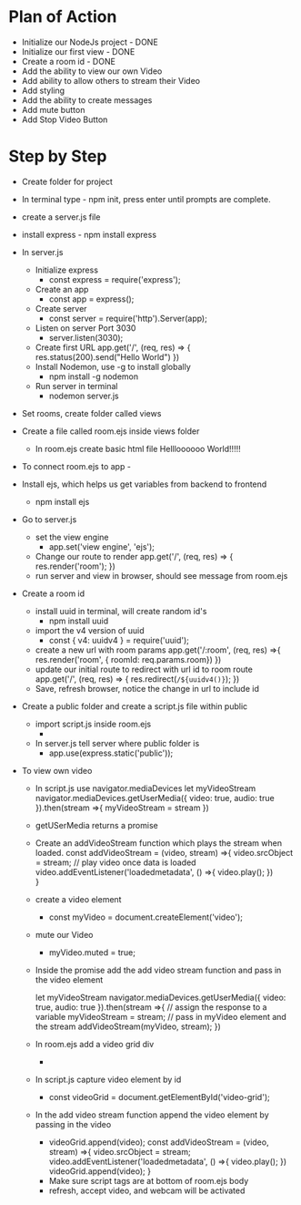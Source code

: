 # Plan of Action

- Initialize our NodeJs project - DONE
- Initialize our first view - DONE
- Create a room id - DONE
- Add the ability to view our own Video
- Add ability to allow others to stream their Video
- Add styling
- Add the ability to create messages
- Add mute button
- Add Stop Video Button





# Step by Step
- Create folder for project
- In terminal type - npm init, press enter until prompts are complete.
- create a server.js file
- install express - npm install express
- In server.js
  - Initialize express
    - const express = require('express');  
  - Create an app
    - const app = express();
  - Create server
    - const server = require('http').Server(app);
  - Listen on server Port 3030
    - server.listen(3030);
  - Create first URL
    app.get('/', (req, res) => {
      res.status(200).send("Hello World")
    })
  - Install Nodemon, use -g to install globally
    - npm install -g nodemon
  - Run server in terminal
    - nodemon server.js
- Set rooms, create folder called views
- Create a file called room.ejs inside views folder
  - In room.ejs create basic html file
    <!DOCTYPE html>
    <html lang="en" dir="ltr">
      <head>
        <meta charset="utf-8">
        <title>Zoom Clone</title>
      </head>
      <body>
        Hellloooooo World!!!!!
      </body>
    </html>
- To connect room.ejs to app -
- Install ejs, which helps us get variables from backend to frontend
  - npm install ejs
- Go to server.js
  - set the view engine
    - app.set('view engine', 'ejs');
  - Change our route to render
    app.get('/', (req, res) => {
      res.render('room');
    })
  - run server and view in browser, should see message from room.ejs
- Create a room id
  - install uuid in terminal, will create random id's
    - npm install uuid
  - import the v4 version of uuid
    - const { v4: uuidv4 } = require('uuid');
  - create a new url with room params
    app.get('/:room', (req, res) =>{
      res.render('room', { roomId: req.params.room})
    })
  - update our initial route to redirect with url id to room route
    app.get('/', (req, res) => {
      res.redirect(`/${uuidv4()}`);
    })
  - Save, refresh browser, notice the change in url to include id

- Create a public folder and create a script.js file within public
  - import script.js inside room.ejs
    - <script src="script.js"></script>
  - In server.js tell server where public folder is
    - app.use(express.static('public'));
- To view own video
  - In script.js use navigator.mediaDevices
      let myVideoStream
      navigator.mediaDevices.getUserMedia({
        video: true,
        audio: true
      }).then(stream =>{
        myVideoStream = stream
      })
  - getUSerMedia returns a promise
  - Create an addVideoStream function which plays the stream when loaded.
    const addVideoStream = (video, stream) =>{
      video.srcObject = stream;
      // play video once data is loaded
      video.addEventListener('loadedmetadata', () =>{
        video.play();
      })  
    }
  - create a video element
    - const myVideo = document.createElement('video');
  - mute our Video
    - myVideo.muted = true;
  - Inside the promise add the add video stream function and pass in the video element

      let myVideoStream
      navigator.mediaDevices.getUserMedia({
        video: true,
        audio: true
      }).then(stream =>{
        // assign the response to a variable
        myVideoStream = stream;
        // pass in myVideo element and the stream
        addVideoStream(myVideo, stream);
      })
  - In room.ejs add a video grid div
    - <div id='video-grid'></div>
  - In script.js capture video element by id
    - const videoGrid = document.getElementById('video-grid');
  - In the add video stream function append the video element by passing in the video
    - videoGrid.append(video);
      const addVideoStream = (video, stream) =>{
        video.srcObject = stream;
        video.addEventListener('loadedmetadata', () =>{
          video.play();
        })
        videoGrid.append(video);
      }
    - Make sure script tags are at bottom of room.ejs body
    - refresh, accept video, and webcam will be activated
